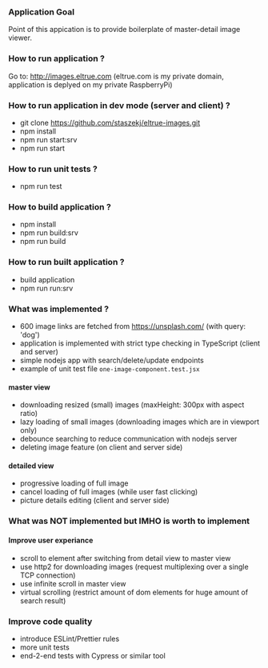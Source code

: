 ### Application Goal
Point of this appication is to provide boilerplate of master-detail image viewer.

### How to run application ?
Go to: http://images.eltrue.com
(eltrue.com is my private domain, application is deplyed on my private RaspberryPi)

### How to run application in dev mode (server and client) ?
* git clone https://github.com/staszekj/eltrue-images.git
* npm install
* npm run start:srv
* npm run start

### How to run unit tests ?
* npm run test

### How to build application ?
* npm install
* npm run build:srv
* npm run build

### How to run built application ?
* build application
* npm run run:srv

### What was implemented ?
* 600 image links are fetched from https://unsplash.com/ (with query: 'dog')
* application is implemented with strict type checking in TypeScript (client and server)
* simple nodejs app with search/delete/update endpoints
* example of unit test file `one-image-component.test.jsx`

#### master view
* downloading resized (small) images (maxHeight: 300px with aspect ratio)
* lazy loading of small images (downloading images which are in viewport only)
* debounce searching to reduce communication with nodejs server
* deleting image feature (on client and server side)

#### detailed view
* progressive loading of full image
* cancel loading of full images (while user fast clicking)
* picture details editing (client and server side)

### What was NOT implemented but IMHO is worth to implement
#### Improve user experiance
* scroll to element after switching from detail view to master view
* use http2 for downloading images (request multiplexing over a single TCP connection)
* use infinite scroll in master view
* virtual scrolling (restrict amount of dom elements for huge amount of search result)

### Improve code quality
* introduce ESLint/Prettier rules
* more unit tests
* end-2-end tests with Cypress or similar tool
